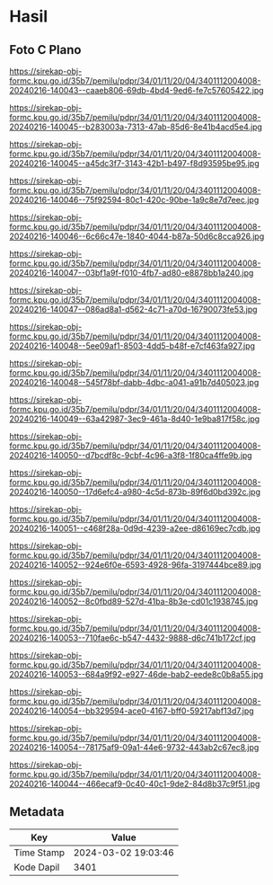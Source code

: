 # Hasil

## Foto C Plano

https://sirekap-obj-formc.kpu.go.id/35b7/pemilu/pdpr/34/01/11/20/04/3401112004008-20240216-140043--caaeb806-69db-4bd4-9ed6-fe7c57605422.jpg

https://sirekap-obj-formc.kpu.go.id/35b7/pemilu/pdpr/34/01/11/20/04/3401112004008-20240216-140045--b283003a-7313-47ab-85d6-8e41b4acd5e4.jpg

https://sirekap-obj-formc.kpu.go.id/35b7/pemilu/pdpr/34/01/11/20/04/3401112004008-20240216-140045--a45dc3f7-3143-42b1-b497-f8d93595be95.jpg

https://sirekap-obj-formc.kpu.go.id/35b7/pemilu/pdpr/34/01/11/20/04/3401112004008-20240216-140046--75f92594-80c1-420c-90be-1a9c8e7d7eec.jpg

https://sirekap-obj-formc.kpu.go.id/35b7/pemilu/pdpr/34/01/11/20/04/3401112004008-20240216-140046--6c66c47e-1840-4044-b87a-50d6c8cca926.jpg

https://sirekap-obj-formc.kpu.go.id/35b7/pemilu/pdpr/34/01/11/20/04/3401112004008-20240216-140047--03bf1a9f-f010-4fb7-ad80-e8878bb1a240.jpg

https://sirekap-obj-formc.kpu.go.id/35b7/pemilu/pdpr/34/01/11/20/04/3401112004008-20240216-140047--086ad8a1-d562-4c71-a70d-16790073fe53.jpg

https://sirekap-obj-formc.kpu.go.id/35b7/pemilu/pdpr/34/01/11/20/04/3401112004008-20240216-140048--5ee09af1-8503-4dd5-b48f-e7cf463fa927.jpg

https://sirekap-obj-formc.kpu.go.id/35b7/pemilu/pdpr/34/01/11/20/04/3401112004008-20240216-140048--545f78bf-dabb-4dbc-a041-a91b7d405023.jpg

https://sirekap-obj-formc.kpu.go.id/35b7/pemilu/pdpr/34/01/11/20/04/3401112004008-20240216-140049--63a42987-3ec9-461a-8d40-1e9ba817f58c.jpg

https://sirekap-obj-formc.kpu.go.id/35b7/pemilu/pdpr/34/01/11/20/04/3401112004008-20240216-140050--d7bcdf8c-9cbf-4c96-a3f8-1f80ca4ffe9b.jpg

https://sirekap-obj-formc.kpu.go.id/35b7/pemilu/pdpr/34/01/11/20/04/3401112004008-20240216-140050--17d6efc4-a980-4c5d-873b-89f6d0bd392c.jpg

https://sirekap-obj-formc.kpu.go.id/35b7/pemilu/pdpr/34/01/11/20/04/3401112004008-20240216-140051--c468f28a-0d9d-4239-a2ee-d86169ec7cdb.jpg

https://sirekap-obj-formc.kpu.go.id/35b7/pemilu/pdpr/34/01/11/20/04/3401112004008-20240216-140052--924e6f0e-6593-4928-96fa-3197444bce89.jpg

https://sirekap-obj-formc.kpu.go.id/35b7/pemilu/pdpr/34/01/11/20/04/3401112004008-20240216-140052--8c0fbd89-527d-41ba-8b3e-cd01c1938745.jpg

https://sirekap-obj-formc.kpu.go.id/35b7/pemilu/pdpr/34/01/11/20/04/3401112004008-20240216-140053--710fae6c-b547-4432-9888-d6c741b172cf.jpg

https://sirekap-obj-formc.kpu.go.id/35b7/pemilu/pdpr/34/01/11/20/04/3401112004008-20240216-140053--684a9f92-e927-46de-bab2-eede8c0b8a55.jpg

https://sirekap-obj-formc.kpu.go.id/35b7/pemilu/pdpr/34/01/11/20/04/3401112004008-20240216-140054--bb329594-ace0-4167-bff0-59217abf13d7.jpg

https://sirekap-obj-formc.kpu.go.id/35b7/pemilu/pdpr/34/01/11/20/04/3401112004008-20240216-140054--78175af9-09a1-44e6-9732-443ab2c67ec8.jpg

https://sirekap-obj-formc.kpu.go.id/35b7/pemilu/pdpr/34/01/11/20/04/3401112004008-20240216-140044--466ecaf9-0c40-40c1-9de2-84d8b37c9f51.jpg


## Metadata

| Key        | Value               |
| ---------- | ------------------- |
| Time Stamp | 2024-03-02 19:03:46 |
| Kode Dapil | 3401                |



